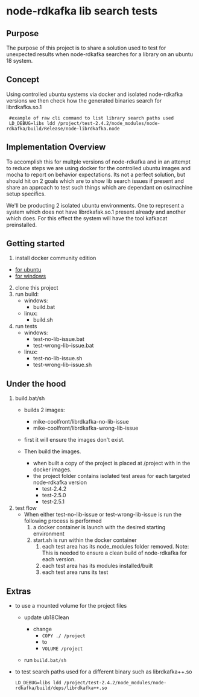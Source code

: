 # node-rdkafka lib search tests

## Purpose
The purpose of this project is to share a solution used to test for unexpected results when node-rdkafka searches for a library on an ubuntu 18 system.

## Concept
Using controlled ubuntu systems via docker and isolated  node-rdkafka versions we then check how the generated binaries search for librdkafka.so.1

 ```
  #example of raw cli command to list library search paths used
  LD_DEBUG=libs ldd /project/test-2.4.2/node_modules/node-rdkafka/build/Release/node-librdkafka.node
```
## Implementation Overview
To accomplish this for multple versions of node-rdkafka and in an attempt to reduce steps we are using docker for the controlled ubuntu images and mocha to report on behavior expectations. Its not a perfect solution, but should hit on 2 goals which are to show lib search issues if present and share an approach to test such things which are dependant on os/machine setup specifics.

We'll be producting 2 isolated ubuntu environments. One to represent a system which does not have librdkafak.so.1 present already and another which does. For this effect the system will have the tool kafkacat preinstalled.

## Getting started

1. install docker community edition
* [for ubuntu](https://docs.docker.com/install/linux/docker-ce/ubuntu/)
* [for windows](https://docs.docker.com/docker-for-windows/install/)

2. clone this project
3. run build:
   *  windows:
      * build.bat
   *  linux:
      * build.sh
4. run tests
   * windows:
     * test-no-lib-issue.bat
     * test-wrong-lib-issue.bat
   * linux:
     * test-no-lib-issue.sh
     * test-wrong-lib-issue.sh

## Under the hood
1. build.bat/sh
   * builds 2 images:
     * mike-coolfront/librdkafka-no-lib-issue
     * mike-coolfront/librdkafka-wrong-lib-issue

   * first it will ensure the images don't exist.
   * Then build the images.
     * when built a copy of the project is placed at /project with in the docker images.
     * the project folder contains isolated test areas for each targeted node-rdkafka version
       * test-2.4.2
       * test-2.5.0
       * test-2.5.1
2. test flow
   * When either test-no-lib-issue or test-wrong-lib-issue is run the following process is performed
     1. a docker container is launch with the desired starting environment
     2. start.sh is run within the docker container
        1. each test area has its node_modules folder removed. Note: This is needed to ensure a clean build of node-rdkafka for each version.
        2. each test area has its modules installed/built
        3. each test area runs its test


## Extras
* to use a mounted volume for the project files
  * update ub18Clean
    * change
      * ```COPY ./ /project```
      * to
      * ```VOLUME /project```

  * run ```build.bat/sh```
* to test search paths used for a different binary such as librdkafka++.so
  ```
  LD_DEBUG=libs ldd /project/test-2.4.2/node_modules/node-rdkafka/build/deps/librdkafka++.so
  ```